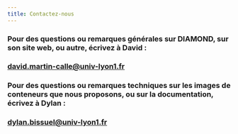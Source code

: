 ```yaml
---
title: Contactez-nous
---
```


<div class= "row text-center justify-content-center">

<div class="col-xl-12">

<h3>
    Pour des questions ou remarques générales sur DIAMOND, sur son site web, ou autre, écrivez à David :
</h3>
<h3>
    <a class="contact-mailto" href="mailto:david.martin-calle@univ-lyon1.fr">david.martin-calle@univ-lyon1.fr</a>
</h3>

</div>
<div class="col-xl-12">

<h3>
    Pour des questions ou remarques techniques sur les images de conteneurs que nous proposons, ou sur la documentation, écrivez à Dylan :
</h3>
<h3>
    <a class="contact-mailto" href="mailto:dylan.bissuel@univ-lyon1.fr">dylan.bissuel@univ-lyon1.fr</a>
</h3>

</div>

</div>

